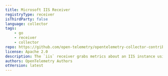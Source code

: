 ```yaml
---
title: Microsoft IIS Receiver
registryType: receiver
isThirdParty: false
language: collector
tags:
    - go
    - receiver
    - collector
repo: https://github.com/open-telemetry/opentelemetry-collector-contrib/tree/main/receiver/iisreceiver
license: Apache 2.0
description: The `iis` receiver grabs metrics about an IIS instance using the Windows Performance Counters.
authors: OpenTelemetry Authors
otVersion: latest
---
```


